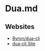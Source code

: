 # Dua.md

## Websites

* [Byron/dua-cli](https://github.com/Byron/dua-cli)
* [dua-cli Site](https://lib.rs/crates/dua-cli)
